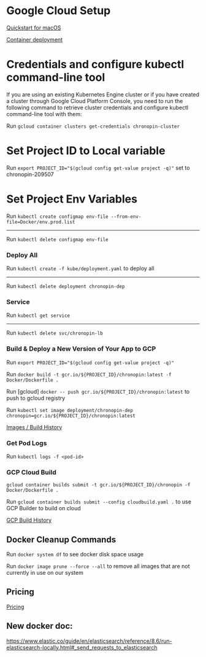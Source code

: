 # Google Cloud Setup

[Quickstart for macOS](https://cloud.google.com/sdk/docs/quickstart-macos)

[Container deployment](https://cloud.google.com/kubernetes-engine/docs/tutorials/hello-app)

# Credentials and configure kubectl command-line tool

If you are using an existing Kubernetes Engine cluster or if you have created a cluster through Google Cloud Platform Console, you need to run the following command to retrieve cluster credentials and configure kubectl command-line tool with them:

Run `gcloud container clusters get-credentials chronopin-cluster`

# Set Project ID to Local variable

Run `export PROJECT_ID="$(gcloud config get-value project -q)"` set to chronopin-209507

# Set Project Env Variables 

Run `kubectl create configmap env-file --from-env-file=Docker/env.prod.list`

---

Run `kubectl delete configmap env-file`

### Deploy All

Run `kubectl create -f kube/deployment.yaml` to deploy all

---

Run `kubectl delete deployment chronopin-dep`

### Service

Run `kubectl get service`

---

Run `kubectl delete svc/chronopin-lb`


### Build & Deploy a New Version of Your App to GCP

Run `export PROJECT_ID="$(gcloud config get-value project -q)"`

Run `docker build -t gcr.io/${PROJECT_ID}/chronopin:latest -f Docker/Dockerfile .`

Run [gcloud] `docker -- push gcr.io/${PROJECT_ID}/chronopin:latest` to push to gcloud registry

Run `kubectl set image deployment/chronopin-dep chronopin=gcr.io/${PROJECT_ID}/chronopin:latest`

[Images / Build History](https://console.cloud.google.com/gcr/images/chronopin-209507/GLOBAL/chronopin?project=chronopin-209507&gcrImageListsize=50)

### Get Pod Logs

Run `kubectl logs -f <pod-id>`

### GCP Cloud Build

`gcloud container builds submit -t gcr.io/${PROJECT_ID}/chronopin -f Docker/Dockerfile .`

Run `gcloud container builds submit --config cloudbuild.yaml .` to use GCP Builder to build on cloud

[GCP Build History](https://console.cloud.google.com/cloud-build/builds?authuser=0&project=chronopin-209507)

## Docker Cleanup Commands

Run `docker system df` to see docker disk space usage

Run `docker image prune --force --all` to remove all images that are not currently in use on our system

## Pricing

[Pricing](https://cloud.google.com/compute/pricing?hl=en_US&_ga=2.195120300.-1809462848.1528116354)




## New docker doc:
https://www.elastic.co/guide/en/elasticsearch/reference/8.6/run-elasticsearch-locally.html#_send_requests_to_elasticsearch
